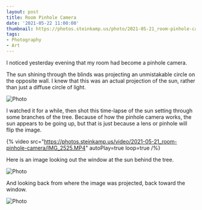 ```yaml
---
layout: post
title: Room Pinhole Camera
date: '2021-05-22 11:00:00'
thumbnail: https://photos.steinkamp.us/photo/2021-05-21_room-pinhole-camera/IMG_2523.JPG?size=300x300&crop
tags:
- Photography
- Art
---
```


I noticed yesterday evening that my room had become a pinhole camera.

The sun shining through the blinds was projecting an unmistakable circle on the opposite wall. I knew that this was an actual projection of the sun, rather than just a diffuse circle of light.

![Photo](https://photos.steinkamp.us/photo/2021-05-21_room-pinhole-camera/IMG_2523.JPG)

I watched it for a while, then shot this time-lapse of the sun setting through some branches of the tree. Because of how the pinhole camera works, the sun appears to be going up, but that is just because a lens or pinhole will flip the image.

{% video src="https://photos.steinkamp.us/video/2021-05-21_room-pinhole-camera/IMG_2525.MP4" autoPlay=true loop=true /%}

Here is an image looking out the window at the sun behind the tree.

![Photo](https://photos.steinkamp.us/photo/2021-05-21_room-pinhole-camera/IMG_2534.JPG)

And looking back from where the image was projected, back toward the window.

![Photo](https://photos.steinkamp.us/photo/2021-05-21_room-pinhole-camera/IMG_2513.JPG)
